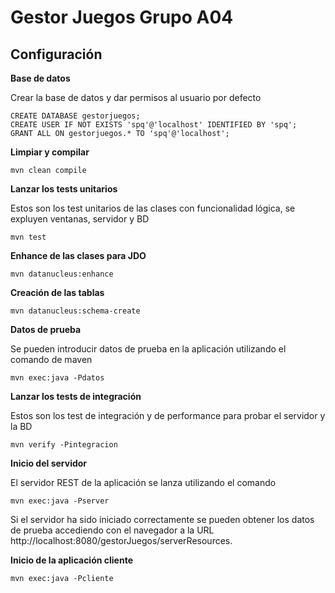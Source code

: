 Gestor Juegos Grupo A04
===============================

Configuración
------------- 

**Base de datos**

Crear la base de datos y dar permisos al usuario por defecto

    CREATE DATABASE gestorjuegos;
    CREATE USER IF NOT EXISTS 'spq'@'localhost' IDENTIFIED BY 'spq';
    GRANT ALL ON gestorjuegos.* TO 'spq'@'localhost';

**Limpiar y compilar**

    mvn clean compile

**Lanzar los tests unitarios**

Estos son los test unitarios de las clases con funcionalidad lógica, se expluyen ventanas, servidor y BD

    mvn test
    
**Enhance de las clases para JDO**

    mvn datanucleus:enhance   

**Creación de las tablas**

    mvn datanucleus:schema-create

**Datos de prueba**

Se pueden introducir datos de prueba en la aplicación utilizando el comando de maven

    mvn exec:java -Pdatos

**Lanzar los tests de integración**

Estos son los test de integración y de performance para probar el servidor y la BD

    mvn verify -Pintegracion

**Inicio del servidor**

El servidor REST de la aplicación se lanza utilizando el comando

    mvn exec:java -Pserver

Si el servidor ha sido iniciado correctamente se pueden obtener los datos de prueba accediendo con el navegador a la URL http://localhost:8080/gestorJuegos/serverResources.

**Inicio de la aplicación cliente**

    mvn exec:java -Pcliente
